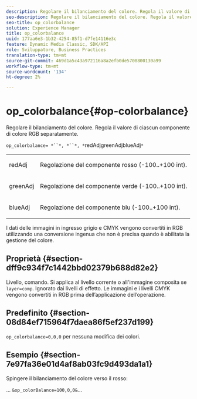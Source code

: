 ```yaml
---
description: Regolare il bilanciamento del colore. Regola il valore di ciascun componente di colore RGB separatamente.
seo-description: Regolare il bilanciamento del colore. Regola il valore di ciascun componente di colore RGB separatamente.
seo-title: op_colorbalance
solution: Experience Manager
title: op_colorbalance
uuid: 177aa6e3-1b32-4254-85f1-d7fe14116e3c
feature: Dynamic Media Classic, SDK/API
role: Sviluppatore, Business Practices
translation-type: tm+mt
source-git-commit: 469d1a5c43a972116a8a2efb0de5708800130a99
workflow-type: tm+mt
source-wordcount: '134'
ht-degree: 2%

---
```



# op_colorbalance{#op-colorbalance}

Regolare il bilanciamento del colore. Regola il valore di ciascun componente di colore RGB separatamente.

`op_colorbalance= *``*, *``*, *`redAdjgreenAdjblueAdj`*`

<table id="simpletable_BBDAA6FE9A0E48E3BD8304BDED776713"> 
 <tr class="strow"> 
  <td class="stentry"> <p><span class="varname"> redAdj</span> </p></td> 
  <td class="stentry"> <p>Regolazione del componente rosso (-100..+100 int). </p></td> 
 </tr> 
 <tr class="strow"> 
  <td class="stentry"> <p><span class="varname"> greenAdj</span> </p></td> 
  <td class="stentry"> <p>Regolazione del componente verde (-100..+100 int). </p></td> 
 </tr> 
 <tr class="strow"> 
  <td class="stentry"> <p><span class="varname"> blueAdj</span> </p></td> 
  <td class="stentry"> <p>Regolazione del componente blu (-100..+100 int). </p></td> 
 </tr> 
</table>

I dati delle immagini in ingresso grigio e CMYK vengono convertiti in RGB utilizzando una conversione ingenua che non è precisa quando è abilitata la gestione del colore.

## Proprietà {#section-dff9c934f7c1442bbd02379b688d82e2}

Livello, comando. Si applica al livello corrente o all&#39;immagine composita se `layer=comp`. Ignorato dai livelli di effetto. Le immagini e i livelli CMYK vengono convertiti in RGB prima dell’applicazione dell’operazione.

## Predefinito {#section-08d84ef715964f7daea86f5ef237d199}

`op_colorbalance=0,0,0` per nessuna modifica dei colori.

## Esempio {#section-7e97fa36e01d4af8ab03fc9d493da1a1}

Spingere il bilanciamento del colore verso il rosso:

... `&op_colorBalance=100,0,0&`...
